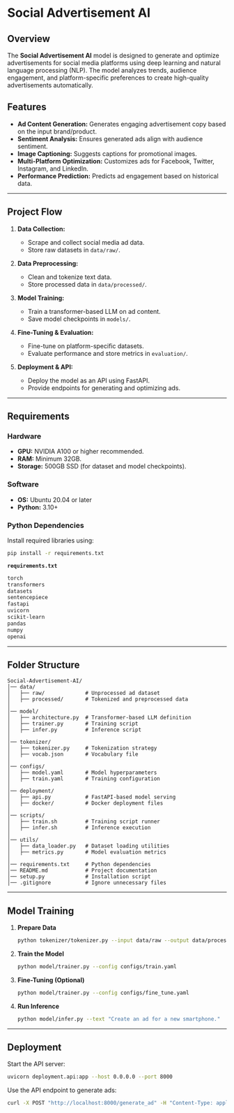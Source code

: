 # Social Advertisement AI

## Overview
The **Social Advertisement AI** model is designed to generate and optimize advertisements for social media platforms using deep learning and natural language processing (NLP). The model analyzes trends, audience engagement, and platform-specific preferences to create high-quality advertisements automatically.

## Features
- **Ad Content Generation:** Generates engaging advertisement copy based on the input brand/product.
- **Sentiment Analysis:** Ensures generated ads align with audience sentiment.
- **Image Captioning:** Suggests captions for promotional images.
- **Multi-Platform Optimization:** Customizes ads for Facebook, Twitter, Instagram, and LinkedIn.
- **Performance Prediction:** Predicts ad engagement based on historical data.

---

## Project Flow

1. **Data Collection:**
   - Scrape and collect social media ad data.
   - Store raw datasets in `data/raw/`.

2. **Data Preprocessing:**
   - Clean and tokenize text data.
   - Store processed data in `data/processed/`.

3. **Model Training:**
   - Train a transformer-based LLM on ad content.
   - Save model checkpoints in `models/`.

4. **Fine-Tuning & Evaluation:**
   - Fine-tune on platform-specific datasets.
   - Evaluate performance and store metrics in `evaluation/`.

5. **Deployment & API:**
   - Deploy the model as an API using FastAPI.
   - Provide endpoints for generating and optimizing ads.

---

## Requirements
### Hardware
- **GPU:** NVIDIA A100 or higher recommended.
- **RAM:** Minimum 32GB.
- **Storage:** 500GB SSD (for dataset and model checkpoints).

### Software
- **OS:** Ubuntu 20.04 or later
- **Python:** 3.10+

### Python Dependencies
Install required libraries using:
```sh
pip install -r requirements.txt
```

**`requirements.txt`**
```txt
torch
transformers
datasets
sentencepiece
fastapi
uvicorn
scikit-learn
pandas
numpy
openai
```

---

## Folder Structure
```
Social-Advertisement-AI/
│── data/
│   ├── raw/             # Unprocessed ad dataset
│   ├── processed/       # Tokenized and preprocessed data
│
│── model/
│   ├── architecture.py  # Transformer-based LLM definition
│   ├── trainer.py       # Training script
│   ├── infer.py         # Inference script
│
│── tokenizer/
│   ├── tokenizer.py     # Tokenization strategy
│   ├── vocab.json       # Vocabulary file
│
│── configs/
│   ├── model.yaml       # Model hyperparameters
│   ├── train.yaml       # Training configuration
│
│── deployment/
│   ├── api.py           # FastAPI-based model serving
│   ├── docker/          # Docker deployment files
│
│── scripts/
│   ├── train.sh         # Training script runner
│   ├── infer.sh         # Inference execution
│
│── utils/
│   ├── data_loader.py   # Dataset loading utilities
│   ├── metrics.py       # Model evaluation metrics
│
│── requirements.txt     # Python dependencies
│── README.md            # Project documentation
│── setup.py             # Installation script
│── .gitignore           # Ignore unnecessary files
```

---

## Model Training
1. **Prepare Data**
   ```sh
   python tokenizer/tokenizer.py --input data/raw --output data/processed
   ```

2. **Train the Model**
   ```sh
   python model/trainer.py --config configs/train.yaml
   ```

3. **Fine-Tuning (Optional)**
   ```sh
   python model/trainer.py --config configs/fine_tune.yaml
   ```

4. **Run Inference**
   ```sh
   python model/infer.py --text "Create an ad for a new smartphone."
   ```

---

## Deployment
Start the API server:
```sh
uvicorn deployment.api:app --host 0.0.0.0 --port 8000
```

Use the API endpoint to generate ads:
```sh
curl -X POST "http://localhost:8000/generate_ad" -H "Content-Type: application/json" -d '{"product": "Smartphone X", "platform": "Instagram"}'
```

